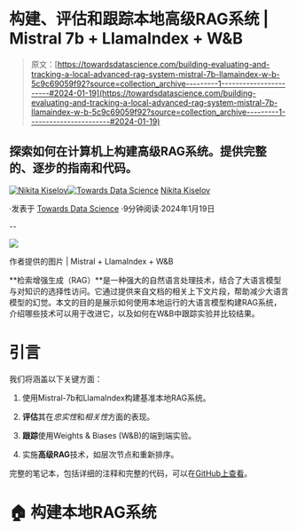 # 构建、评估和跟踪本地高级RAG系统 | Mistral 7b + LlamaIndex + W&B

> 原文：[https://towardsdatascience.com/building-evaluating-and-tracking-a-local-advanced-rag-system-mistral-7b-llamaindex-w-b-5c9c69059f92?source=collection_archive---------1-----------------------#2024-01-19](https://towardsdatascience.com/building-evaluating-and-tracking-a-local-advanced-rag-system-mistral-7b-llamaindex-w-b-5c9c69059f92?source=collection_archive---------1-----------------------#2024-01-19)

## 探索如何在计算机上构建高级RAG系统。提供完整的、逐步的指南和代码。

[](https://medium.com/@nikita_kiselov?source=post_page---byline--5c9c69059f92--------------------------------)[![Nikita Kiselov](../Images/7a9cca0418a58e35e1024d59a8c634bf.png)](https://medium.com/@nikita_kiselov?source=post_page---byline--5c9c69059f92--------------------------------)[](https://towardsdatascience.com/?source=post_page---byline--5c9c69059f92--------------------------------)[![Towards Data Science](../Images/a6ff2676ffcc0c7aad8aaf1d79379785.png)](https://towardsdatascience.com/?source=post_page---byline--5c9c69059f92--------------------------------) [Nikita Kiselov](https://medium.com/@nikita_kiselov?source=post_page---byline--5c9c69059f92--------------------------------)

·发表于 [Towards Data Science](https://towardsdatascience.com/?source=post_page---byline--5c9c69059f92--------------------------------) ·9分钟阅读·2024年1月19日

--

![](../Images/f0ee5a6bf5549decf39b4807fe19ac8f.png)

作者提供的图片 | Mistral + LlamaIndex + W&B

**检索增强生成（RAG）**是一种强大的自然语言处理技术，结合了大语言模型与对知识的选择性访问。它通过提供来自文档的相关上下文片段，帮助减少大语言模型的幻觉。本文的目的是展示如何使用本地运行的大语言模型构建RAG系统，介绍哪些技术可以用于改进它，以及如何在W&B中跟踪实验并比较结果。

# 引言

我们将涵盖以下关键方面：

1.  使用Mistral-7b和LlamaIndex构建基准本地RAG系统。

1.  **评估**其在*忠实性*和*相关性*方面的表现。

1.  **跟踪**使用Weights & Biases (W&B)的端到端实验。

1.  实施**高级RAG**技术，如层次节点和重新排序。

完整的笔记本，包括详细的注释和完整的代码，可以在[GitHub上查看](https://github.com/kinivi/AlchemyLab/blob/main/Advanced_RAG/Encahnced.ipynb)。

# **🏠 构建本地RAG系统**
